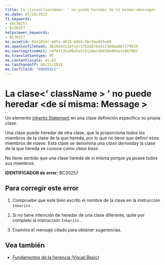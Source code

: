 ```yaml
---
title: La clase<classname>' ' no puede heredar de sí misma:<message>
ms.date: 07/20/2015
f1_keywords:
- vbc30257
- bc30257
helpviewer_keywords:
- BC30257
ms.assetid: 03e3034c-a0fa-4619-84b9-5bc9aa0dfe80
ms.openlocfilehash: db1843d13efcec3762ab7be91f366ba68f279835
ms.sourcegitcommit: cdf67135a98a5a51913dacddb58e004a3c867802
ms.translationtype: MT
ms.contentlocale: es-ES
ms.lasthandoff: 08/21/2019
ms.locfileid: "69665412"
---
```

# <a name="class-classname-cannot-inherit-from-itself-message"></a>La clase\<' className > ' no puede heredar \<de sí misma: Message >
Un elemento [Inherits Statement](../../visual-basic/language-reference/statements/inherits-statement.md) en una clase definición especifica su propia clase.  
  
 Una clase puede heredar de otra clase, que le proporciona todos los miembros de la clase de la que hereda, por lo que no tiene que definir esos miembros de nuevo. Esta clase se denomina una *clase derivada*y la clase de la que hereda se conoce como *clase base*.  
  
 No tiene sentido que una clase herede de sí misma porque ya posee todos sus miembros.  
  
 **IDENTIFICADOR de error:** BC30257  
  
## <a name="to-correct-this-error"></a>Para corregir este error  
  
1. Compruebe que esté bien escrito el nombre de la clase en la instrucción `Inherits` .  
  
2. Si no tiene intención de heredar de una clase diferente, quite por completo la instrucción `Inherits` .  
  
3. Examine el mensaje citado para obtener sugerencias.  
  
## <a name="see-also"></a>Vea también

- [Fundamentos de la herencia (Visual Basic)](../programming-guide/language-features/objects-and-classes/inheritance-basics.md)
